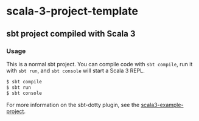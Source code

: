 # scala-3-project-template

## sbt project compiled with Scala 3

### Usage

This is a normal sbt project. You can compile code with `sbt compile`, run it with `sbt run`, and `sbt console` will start a Scala 3 REPL.

```bash
$ sbt compile
$ sbt run
$ sbt console
```

For more information on the sbt-dotty plugin, see the
[scala3-example-project](https://github.com/scala/scala3-example-project/blob/main/README.md).
